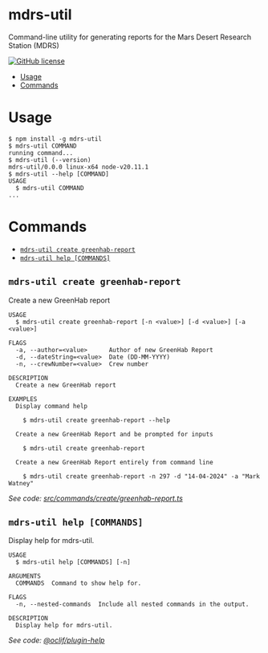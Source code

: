 mdrs-util
=================

Command-line utility for generating reports for the Mars Desert Research Station (MDRS)

[![GitHub license](https://img.shields.io/github/license/mdrs-community/mdrs-util)](https://github.com/mdrs-community/mdrs-util/blob/main/LICENSE)

<!-- toc -->
* [Usage](#usage)
* [Commands](#commands)
<!-- tocstop -->
# Usage
<!-- usage -->
```sh-session
$ npm install -g mdrs-util
$ mdrs-util COMMAND
running command...
$ mdrs-util (--version)
mdrs-util/0.0.0 linux-x64 node-v20.11.1
$ mdrs-util --help [COMMAND]
USAGE
  $ mdrs-util COMMAND
...
```
<!-- usagestop -->
# Commands
<!-- commands -->
* [`mdrs-util create greenhab-report`](#mdrs-util-create-greenhab-report)
* [`mdrs-util help [COMMANDS]`](#mdrs-util-help-commands)

## `mdrs-util create greenhab-report`

Create a new GreenHab report

```
USAGE
  $ mdrs-util create greenhab-report [-n <value>] [-d <value>] [-a <value>]

FLAGS
  -a, --author=<value>      Author of new GreenHab Report
  -d, --dateString=<value>  Date (DD-MM-YYYY)
  -n, --crewNumber=<value>  Crew number

DESCRIPTION
  Create a new GreenHab report

EXAMPLES
  Display command help

    $ mdrs-util create greenhab-report --help

  Create a new GreenHab Report and be prompted for inputs

    $ mdrs-util create greenhab-report

  Create a new GreenHab Report entirely from command line

    $ mdrs-util create greenhab-report -n 297 -d "14-04-2024" -a "Mark Watney"
```

_See code: [src/commands/create/greenhab-report.ts](https://github.com/mdrs-community/mdrs-util/blob/v0.0.0/src/commands/create/greenhab-report.ts)_

## `mdrs-util help [COMMANDS]`

Display help for mdrs-util.

```
USAGE
  $ mdrs-util help [COMMANDS] [-n]

ARGUMENTS
  COMMANDS  Command to show help for.

FLAGS
  -n, --nested-commands  Include all nested commands in the output.

DESCRIPTION
  Display help for mdrs-util.
```

_See code: [@oclif/plugin-help](https://github.com/oclif/plugin-help/blob/v6.0.12/src/commands/help.ts)_
<!-- commandsstop -->
